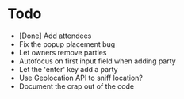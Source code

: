 # Todo

- [Done] Add attendees
- Fix the popup placement bug
- Let owners remove parties
- Autofocus on first input field when adding party
- Let the 'enter' key add a party
- Use Geolocation API to sniff location?
- Document the crap out of the code